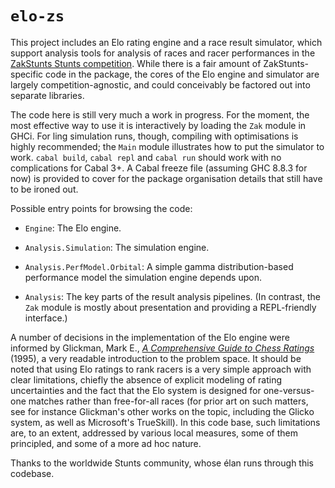 # `elo-zs`

This project includes an Elo rating engine and a race result simulator, which
support analysis tools for analysis of races and racer performances in the
[ZakStunts Stunts competition](http://zak.stunts.hu). While there is a fair
amount of ZakStunts-specific code in the package, the cores of the Elo engine
and simulator are largely competition-agnostic, and could conceivably be
factored out into separate libraries.

The code here is still very much a work in progress. For the moment, the
most effective way to use it is interactively by loading the `Zak` module in
GHCi. For ling simulation runs, though, compiling with optimisations is highly
recommended; the `Main` module illustrates how to put the simulator to work.
`cabal build`, `cabal repl` and `cabal run` should work with no complications
for Cabal 3+. A Cabal freeze file (assuming GHC 8.8.3 for now) is provided to
cover for the package organisation details that still have to be ironed out.

Possible entry points for browsing the code:

- `Engine`: The Elo engine.

- `Analysis.Simulation`: The simulation engine.

- `Analysis.PerfModel.Orbital`: A simple gamma distribution-based performance
    model the simulation engine depends upon.

- `Analysis`: The key parts of the result analysis pipelines. (In contrast,
    the `Zak` module is mostly about presentation and providing a
    REPL-friendly interface.)

A number of decisions in the implementation of the Elo engine were informed by
Glickman, Mark E., [*A Comprehensive Guide to Chess
Ratings*](http://www.glicko.net/research/acjpaper.pdf) (1995), a very readable
introduction to the problem space. It should be noted that using Elo ratings
to rank racers is a very simple approach with clear limitations, chiefly the
absence of explicit modeling of rating uncertainties and the fact that the Elo
system is designed for one-versus-one matches rather than free-for-all races
(for prior art on such matters, see for instance Glickman's other works on the
topic, including the Glicko system, as well as Microsoft's TrueSkill). In this
code base, such limitations are, to an extent, addressed by various local
measures, some of them principled, and some of a more ad hoc nature.

Thanks to the worldwide Stunts community, whose élan runs through this
codebase.
